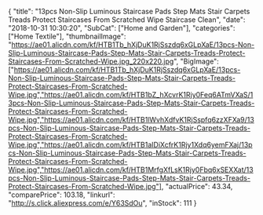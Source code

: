 {
	"title": "13pcs  Non-Slip Luminous Staircase Pads Step Mats Stair Carpets Treads Protect Staircases From Scratched Wipe Staircase Clean",
	"date": "2018-10-31 10:30:20",
	"SubCat": ["Home and Garden"],
	"categories": ["Home Textile"],
	"thumbnailImage": "https://ae01.alicdn.com/kf/HTB1Tb_hXjDuK1RjSszdq6xGLpXaE/13pcs-Non-Slip-Luminous-Staircase-Pads-Step-Mats-Stair-Carpets-Treads-Protect-Staircases-From-Scratched-Wipe.jpg_220x220.jpg",
	"BigImage": ["https://ae01.alicdn.com/kf/HTB1Tb_hXjDuK1RjSszdq6xGLpXaE/13pcs-Non-Slip-Luminous-Staircase-Pads-Step-Mats-Stair-Carpets-Treads-Protect-Staircases-From-Scratched-Wipe.jpg","https://ae01.alicdn.com/kf/HTB1bZ_hXcvrK1Rjy0Feq6ATmVXaS/13pcs-Non-Slip-Luminous-Staircase-Pads-Step-Mats-Stair-Carpets-Treads-Protect-Staircases-From-Scratched-Wipe.jpg","https://ae01.alicdn.com/kf/HTB1lWvhXdfvK1RjSspfq6zzXFXa9/13pcs-Non-Slip-Luminous-Staircase-Pads-Step-Mats-Stair-Carpets-Treads-Protect-Staircases-From-Scratched-Wipe.jpg","https://ae01.alicdn.com/kf/HTB1aIDiXcfrK1Rjy1Xdq6yemFXaj/13pcs-Non-Slip-Luminous-Staircase-Pads-Step-Mats-Stair-Carpets-Treads-Protect-Staircases-From-Scratched-Wipe.jpg","https://ae01.alicdn.com/kf/HTB1MrfgXfLsK1Rjy0Fbq6xSEXXat/13pcs-Non-Slip-Luminous-Staircase-Pads-Step-Mats-Stair-Carpets-Treads-Protect-Staircases-From-Scratched-Wipe.jpg"],
	"actualPrice": 43.34,
	"comparePrice": 103.18,
	"linkurl": "http://s.click.aliexpress.com/e/Y63SdOu",
	"inStock": 111
}
